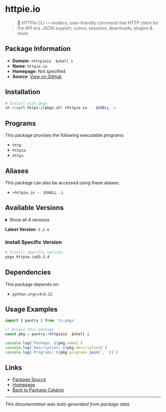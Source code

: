 # httpie.io

> 🥧 HTTPie CLI  — modern, user-friendly command-line HTTP client for the API era. JSON support, colors, sessions, downloads, plugins & more.

## Package Information

- **Domain**: `+httpieio  $shell i`
- **Name**: `httpie.io`
- **Homepage**: Not specified
- **Source**: [View on GitHub](https://github.com/pkgxdev/pantry/tree/main/projects/httpie.io/package.yml)

## Installation

```bash
# Install with pkgx
sh <(curl https://pkgx.sh) +httpie.io -- $SHELL -i
```

## Programs

This package provides the following executable programs:

- `http`
- `httpie`
- `https`

## Aliases

This package can also be accessed using these aliases:

- `+httpie.io -- $SHELL -i`

## Available Versions

<details>
<summary>Show all 4 versions</summary>

- `3.2.4`, `3.2.3`, `3.2.2`, `3.2.1`

</details>

**Latest Version**: `3.2.4`

### Install Specific Version

```bash
# Install specific version
pkgx httpie.io@3.2.4
```

## Dependencies

This package depends on:

- `python.org>=3<3.12`

## Usage Examples

```typescript
import { pantry } from 'ts-pkgx'

// Access this package
const pkg = pantry.+httpieio  $shell i

console.log(`Package: ${pkg.name}`)
console.log(`Description: ${pkg.description}`)
console.log(`Programs: ${pkg.programs.join(', ')}`)
```

## Links

- [Package Source](https://github.com/pkgxdev/pantry/tree/main/projects/httpie.io/package.yml)
- [Homepage](#)
- [Back to Package Catalog](../package-catalog.md)

---

*This documentation was auto-generated from package data.*

